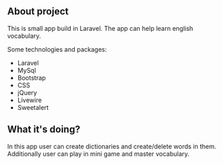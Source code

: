 ## About project

This is small app build in Laravel. The app can help learn english vocabulary. 

Some technologies and packages:

- Laravel
- MySql
- Bootstrap
- CSS
- jQuery
- Livewire
- Sweetalert


## What it's doing?

In this app user can create dictionaries and create/delete words in them. Additionally user can play in mini game and master vocabulary.
